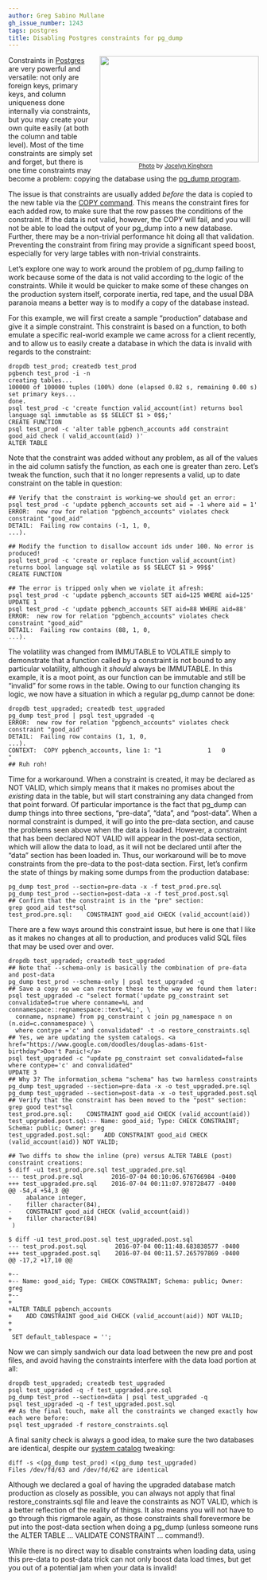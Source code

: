 ```yaml
---
author: Greg Sabino Mullane
gh_issue_number: 1243
tags: postgres
title: Disabling Postgres constraints for pg_dump
---
```


<div class="separator" style="clear: both; float: right; text-align: center;"><a href="/blog/2016/07/13/disabling-postgres-constraints-for/image-0-big.jpeg" imageanchor="1" style="clear: right; margin-bottom: 1em; margin-left: 1em;"><img border="0" height="214" id="jA0EBAMChzm+tKZB3H1gyTmVfCRHS4otffhMjrBmP9+8cv7edF+qqTG1SnC7KYRpMDHK8xT+Wlq8Qnv0JM23KZ5BBFn6NeMLcjo==wAGQ" src="/blog/2016/07/13/disabling-postgres-constraints-for/image-0.jpeg" width="320"/></a><br/><small><a href="https://flic.kr/p/ieEvjB">Photo</a> by <a href="https://www.flickr.com/photos/joceykinghorn/">Jocelyn Kinghorn</a></small></div>

Constraints in [Postgres](https://www.postgresql.org/) are very powerful and versatile: 
not only are foreign keys, primary keys, and column uniqueness done internally 
via constraints, but you may create your own quite easily (at both the column and table 
level). Most of the time constraints are simply set and forget, but there is one time 
constraints may become a problem: copying the database using the 
[pg_dump program](https://www.postgresql.org/docs/current/static/app-pgdump.html).

The issue is that constraints are usually added *before* the data is copied to the 
new table via the [COPY command](https://www.postgresql.org/docs/current/static/sql-copy.html). This means the constraint fires for each added row, 
to make sure that the row passes the conditions of the constraint. If the data is 
not valid, however, the COPY will fail, and you will not be able to load the output 
of your pg_dump into a new database. Further, there may be a non-trivial performance 
hit doing all that validation. Preventing the constraint from firing may provide 
a significant speed boost, especially for very large tables with non-trivial 
constraints.

Let’s explore one way to work around the problem of pg_dump failing to work 
because some of the data is not valid according to the logic of the constraints.
While it would be quicker to make some of these changes on the production 
system itself, corporate inertia, red tape, and the usual DBA paranoia 
means a better way is to modify a copy of the database instead.

For this example, we will first create a sample “production” database and give it a simple constraint. 
This constraint is based on a function, to both emulate a specific real-world example we came across 
for a client recently, and to allow us to easily create a database in which the data is invalid 
with regards to the constraint:

```
dropdb test_prod; createdb test_prod
pgbench test_prod -i -n
creating tables...
100000 of 100000 tuples (100%) done (elapsed 0.82 s, remaining 0.00 s)
set primary keys...
done.
psql test_prod -c 'create function valid_account(int) returns bool language sql immutable as $$ SELECT $1 > 0$$;'
CREATE FUNCTION
psql test_prod -c 'alter table pgbench_accounts add constraint good_aid check ( valid_account(aid) )'
ALTER TABLE
```

Note that the constraint was added without any problem, as all of the values in the aid column 
satisfy the function, as each one is greater than zero. Let’s tweak the function, such that it no 
longer represents a valid, up to date constraint on the table in question:

```
## Verify that the constraint is working—​we should get an error:
psql test_prod -c 'update pgbench_accounts set aid = -1 where aid = 1'
ERROR:  new row for relation "pgbench_accounts" violates check constraint "good_aid"
DETAIL:  Failing row contains (-1, 1, 0,                                         ...).

## Modify the function to disallow account ids under 100. No error is produced!
psql test_prod -c 'create or replace function valid_account(int) returns bool language sql volatile as $$ SELECT $1 > 99$$'
CREATE FUNCTION

## The error is tripped only when we violate it afresh:
psql test_prod -c 'update pgbench_accounts SET aid=125 WHERE aid=125'
UPDATE 1
psql test_prod -c 'update pgbench_accounts SET aid=88 WHERE aid=88'
ERROR:  new row for relation "pgbench_accounts" violates check constraint "good_aid"
DETAIL:  Failing row contains (88, 1, 0,                                         ...).
```

The volatility was changed from IMMUTABLE to VOLATILE simply to demonstrate that a function called 
by a constraint is not bound to any particular volatility, although it *should* always be IMMUTABLE. In 
this example, it is a moot point, as our function can be immutable and still be “invalid” for some rows 
in the table. Owing to our function changing its logic, we now have a situation in which a regular pg_dump cannot be done:

```
dropdb test_upgraded; createdb test_upgraded
pg_dump test_prod | psql test_upgraded -q
ERROR:  new row for relation "pgbench_accounts" violates check constraint "good_aid"
DETAIL:  Failing row contains (1, 1, 0,                                          ...).
CONTEXT:  COPY pgbench_accounts, line 1: "1             1   0          "
## Ruh roh!
```

Time for a workaround. When a constraint is created, it may be declared as NOT VALID, which simply means 
that it makes no promises about the *existing* data in the table, but will start constraining any data 
changed from that point forward. Of particular importance is the fact that pg_dump can dump things into 
three sections, “pre-data”, “data”, and “post-data”. When a normal constraint is dumped, it will go into 
the pre-data section, and cause the problems seen above when the data is loaded. However, a constraint that 
has been declared NOT VALID will appear in the post-data section, which will allow the data to load, as it 
will not be declared until after the “data” section has been loaded in. Thus, our workaround will be to 
move constraints from the pre-data to the post-data section. First, let’s confirm the state of things by 
making some dumps from the production database:

```
pg_dump test_prod --section=pre-data -x -f test_prod.pre.sql
pg_dump test_prod --section=post-data -x -f test_prod.post.sql
## Confirm that the constraint is in the "pre" section:
grep good_aid test*sql
test_prod.pre.sql:    CONSTRAINT good_aid CHECK (valid_account(aid))
```

There are a few ways around this constraint issue, but here is one that I like as 
it makes no changes at all to production, and produces valid SQL files that may be 
used over and over.

```
dropdb test_upgraded; createdb test_upgraded
## Note that --schema-only is basically the combination of pre-data and post-data
pg_dump test_prod --schema-only | psql test_upgraded -q
## Save a copy so we can restore these to the way we found them later:
psql test_upgraded -c "select format('update pg_constraint set convalidated=true where conname=%L and connamespace::regnamespace::text=%L;', \
  conname, nspname) from pg_constraint c join pg_namespace n on (n.oid=c.connamespace) \
  where contype ='c' and convalidated" -t -o restore_constraints.sql
## Yes, we are updating the system catalogs. <a href="https://www.google.com/doodles/douglas-adams-61st-birthday">Don't Panic!</a>
psql test_upgraded -c "update pg_constraint set convalidated=false where contype='c' and convalidated"
UPDATE 3
## Why 3? The information_schema "schema" has two harmless constraints
pg_dump test_upgraded --section=pre-data -x -o test_upgraded.pre.sql
pg_dump test_upgraded --section=post-data -x -o test_upgraded.post.sql
## Verify that the constraint has been moved to the "post" section:
grep good test*sql
test_prod.pre.sql:    CONSTRAINT good_aid CHECK (valid_account(aid))
test_upgraded.post.sql:-- Name: good_aid; Type: CHECK CONSTRAINT; Schema: public; Owner: greg
test_upgraded.post.sql:    ADD CONSTRAINT good_aid CHECK (valid_account(aid)) NOT VALID;
```

```
## Two diffs to show the inline (pre) versus ALTER TABLE (post) constraint creations:
$ diff -u1 test_prod.pre.sql test_upgraded.pre.sql 
--- test_prod.pre.sql        2016-07-04 00:10:06.676766984 -0400
+++ test_upgraded.pre.sql    2016-07-04 00:11:07.978728477 -0400
@@ -54,4 +54,3 @@
     abalance integer,
-    filler character(84),
-    CONSTRAINT good_aid CHECK (valid_account(aid))
+    filler character(84)
 )

$ diff -u1 test_prod.post.sql test_upgraded.post.sql 
--- test_prod.post.sql        2016-07-04 00:11:48.683838577 -0400
+++ test_upgraded.post.sql    2016-07-04 00:11.57.265797869 -0400
@@ -17,2 +17,10 @@
 
+--
+-- Name: good_aid; Type: CHECK CONSTRAINT; Schema: public; Owner: greg
+--
+
+ALTER TABLE pgbench_accounts
+    ADD CONSTRAINT good_aid CHECK (valid_account(aid)) NOT VALID;
+
+
 SET default_tablespace = '';
```

Now we can simply sandwich our data load between the new pre and post files, and avoid 
having the constraints interfere with the data load portion at all:

```
dropdb test_upgraded; createdb test_upgraded
psql test_upgraded -q -f test_upgraded.pre.sql
pg_dump test_prod --section=data | psql test_upgraded -q
psql test_upgraded -q -f test_upgraded.post.sql
## As the final touch, make all the constraints we changed exactly how each were before:
psql test_upgraded -f restore_constraints.sql
```

A final sanity check is always a good idea, to make sure the two databases are identical, 
despite our [system catalog](https://www.postgresql.org/docs/current/static/catalogs.html) tweaking:

```
diff -s <(pg_dump test_prod) <(pg_dump test_upgraded)
Files /dev/fd/63 and /dev/fd/62 are identical
```

Although we declared a goal of having the upgraded database match production as closely as possible, 
you can always not apply that final restore_constraints.sql file and leave the constraints as 
NOT VALID, which is a better reflection of the reality of things. It also means you will not 
have to go through this rigmarole again, as those constraints shall forevermore be put into 
the post-data section when doing a pg_dump (unless someone runs the ALTER TABLE ... VALIDATE CONSTRAINT ...
command!).

While there is no direct way to disable constraints when loading data, using this pre-data to 
post-data trick can not only boost data load times, but get you out of a potential jam when 
your data is invalid!
